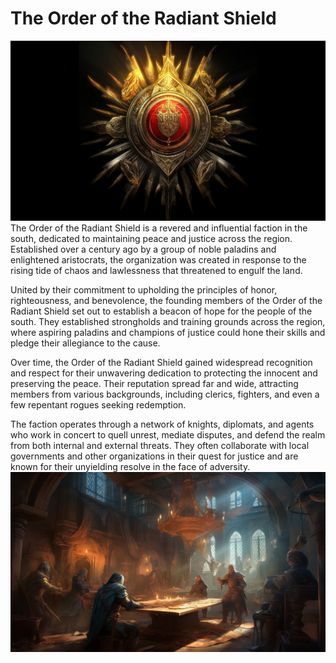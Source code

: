 # The Order of the Radiant Shield
![](images/order-radiant-shield.png?raw=true)
The Order of the Radiant Shield is a revered and influential faction in the south, dedicated to maintaining peace and justice across the region. Established over a century ago by a group of noble paladins and enlightened aristocrats, the organization was created in response to the rising tide of chaos and lawlessness that threatened to engulf the land.

United by their commitment to upholding the principles of honor, righteousness, and benevolence, the founding members of the Order of the Radiant Shield set out to establish a beacon of hope for the people of the south. They established strongholds and training grounds across the region, where aspiring paladins and champions of justice could hone their skills and pledge their allegiance to the cause.

Over time, the Order of the Radiant Shield gained widespread recognition and respect for their unwavering dedication to protecting the innocent and preserving the peace. Their reputation spread far and wide, attracting members from various backgrounds, including clerics, fighters, and even a few repentant rogues seeking redemption.

The faction operates through a network of knights, diplomats, and agents who work in concert to quell unrest, mediate disputes, and defend the realm from both internal and external threats. They often collaborate with local governments and other organizations in their quest for justice and are known for their unyielding resolve in the face of adversity.
![](images/order-radiant-shield-pic.png?raw=true)
